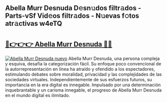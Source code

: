 ## Abella Murr Desnuda D𝚎sn𝚞dos filtr𝚊dos - Parts-vSf Vid𝚎os filtr𝚊dos - N𝚞evas f𝚘tos atr𝚊ctivas w4eTQ

# <h2><a href="http://mbczmi.tromn.icu/?c=Abella+Murr+Desnuda">🔗👉👉👉 Abella Murr Desnuda 🔗🔗</a></h2>

[![Abella Murr Desnuda nuevo](https://i.imgur.com/pEAQMta.gif)](http://mbczmi.tromn.icu/?c=Abella+Murr+Desnuda)
Abella Murr Desnuda, una persona compleja y esquiva, desafía la categorización fácil. Su enfoque poco convencional de la autorrepresentación en línea ha atraído y ofendido a los espectadores, estimulando debates sobre moralidad, privacidad y las complejidades de las sociedades virtuales. Independientemente de sus esfuerzos futuros, su importancia en la era digital es innegable. Impulsado por una determinación inquebrantable y un carisma innegable, el progreso de Abella Murr Desnuda en el mundo digital es ilimitado.
